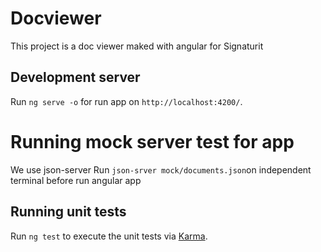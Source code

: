 # Docviewer

This project is a doc viewer maked with angular for Signaturit

## Development server

Run `ng serve -o` for run app on `http://localhost:4200/`.

# Running mock server test for app

We use json-server
Run `json-srver mock/documents.json`on independent terminal before run angular app

## Running unit tests

Run `ng test` to execute the unit tests via [Karma](https://karma-runner.github.io).
